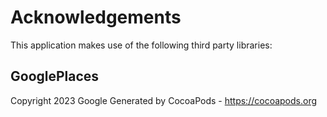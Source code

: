 # Acknowledgements
This application makes use of the following third party libraries:

## GooglePlaces

Copyright 2023 Google
Generated by CocoaPods - https://cocoapods.org
